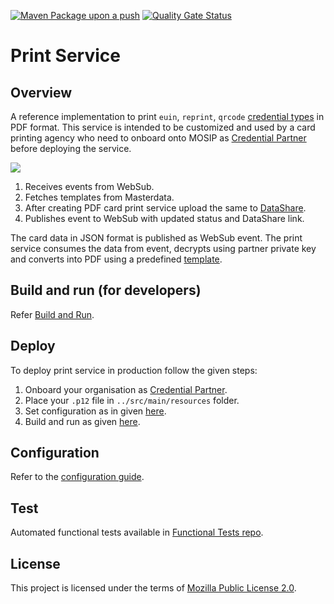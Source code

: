 [![Maven Package upon a push](https://github.com/mosip/print/actions/workflows/push_trigger.yml/badge.svg?branch=release-1.2.0)](https://github.com/mosip/print/actions/workflows/push_trigger.yml)
[![Quality Gate Status](https://sonarcloud.io/api/project_badges/measure?branch=release-1.2.0&project=mosip_admin-services&id=mosip_admin-services&metric=alert_status)](https://sonarcloud.io/dashboard?branch=release-1.2.0&id=mosip_admin-services)
# Print Service

## Overview
A reference implementation to print `euin`, `reprint`, `qrcode` [credential types](https://docs.mosip.io/1.2.0/modules/id-repository#credential-types) in PDF format. This service is intended to be customized and used by a card printing agency who need to onboard onto MOSIP as [Credential Partner](https://docs.mosip.io/1.2.0/partners#credential-partner-cp) before deploying the service.  

![](docs/print-service.png)

1. Receives events from WebSub.
2. Fetches templates from Masterdata.
3. After creating PDF card print service upload the same to [DataShare](https://docs.mosip.io/1.2.0/modules/data-share).
4. Publishes event to WebSub with updated status and DataShare link.

The card data in JSON format is published as WebSub event.  The print service consumes the data from event, decrypts using partner private key and converts into PDF using a predefined [template](docs/configuration.md#template).

## Build and run (for developers)
Refer [Build and Run](docs/build-and-run.md).
    
## Deploy
To deploy print service in production follow the given steps:

1. Onboard your organisation as [Credential Partner](https://docs.mosip.io/1.2.0/partners).
2. Place your `.p12` file in `../src/main/resources` folder.
3. Set configuration as in given [here](docs/configuation.md).
4. Build and run as given [here](docs/build-and-run.md).

## Configuration
Refer to the [configuration guide](docs/configuration.md).

## Test
Automated functional tests available in [Functional Tests repo](https://github.com/mosip/mosip-functional-tests).

## License
This project is licensed under the terms of [Mozilla Public License 2.0](LICENSE).
